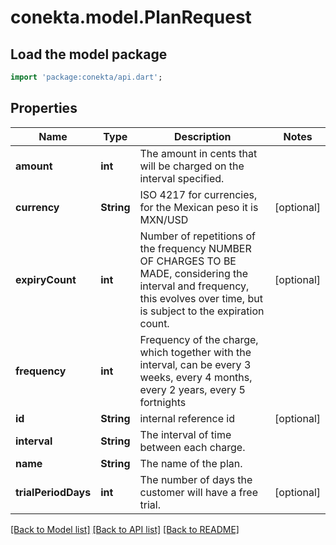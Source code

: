 # conekta.model.PlanRequest

## Load the model package
```dart
import 'package:conekta/api.dart';
```

## Properties
Name | Type | Description | Notes
------------ | ------------- | ------------- | -------------
**amount** | **int** | The amount in cents that will be charged on the interval specified. | 
**currency** | **String** | ISO 4217 for currencies, for the Mexican peso it is MXN/USD | [optional] 
**expiryCount** | **int** | Number of repetitions of the frequency NUMBER OF CHARGES TO BE MADE, considering the interval and frequency, this evolves over time, but is subject to the expiration count. | [optional] 
**frequency** | **int** | Frequency of the charge, which together with the interval, can be every 3 weeks, every 4 months, every 2 years, every 5 fortnights | 
**id** | **String** | internal reference id | [optional] 
**interval** | **String** | The interval of time between each charge. | 
**name** | **String** | The name of the plan. | 
**trialPeriodDays** | **int** | The number of days the customer will have a free trial. | [optional] 

[[Back to Model list]](../README.md#documentation-for-models) [[Back to API list]](../README.md#documentation-for-api-endpoints) [[Back to README]](../README.md)


